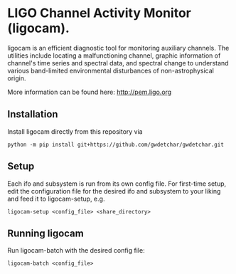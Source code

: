 # LIGO Channel Activity Monitor (ligocam).

ligocam is an efficient diagnostic tool for monitoring auxiliary channels.
The utilities include locating a malfunctioning channel, graphic information
of channel's time series and spectral data, and spectral change to understand
various band-limited environmental disturbances of non-astrophysical origin.

More information can be found here: http://pem.ligo.org

## Installation

Install ligocam directly from this repository via
```
python -m pip install git+https://github.com/gwdetchar/gwdetchar.git
```

## Setup
Each ifo and subsystem is run from its own config file. For first-time setup,
edit the configuration file for the desired ifo and subsystem
to your liking and feed it to ligocam-setup, e.g.
```
ligocam-setup <config_file> <share_directory>
```

## Running ligocam
Run ligocam-batch with the desired config file:
```
ligocam-batch <config_file>
```
